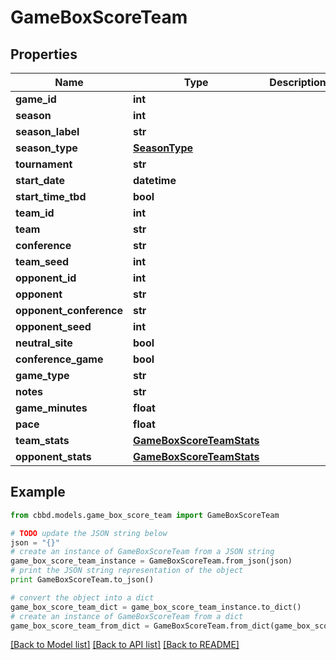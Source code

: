 # GameBoxScoreTeam


## Properties
Name | Type | Description | Notes
------------ | ------------- | ------------- | -------------
**game_id** | **int** |  | 
**season** | **int** |  | 
**season_label** | **str** |  | 
**season_type** | [**SeasonType**](SeasonType.md) |  | 
**tournament** | **str** |  | 
**start_date** | **datetime** |  | 
**start_time_tbd** | **bool** |  | 
**team_id** | **int** |  | 
**team** | **str** |  | 
**conference** | **str** |  | 
**team_seed** | **int** |  | 
**opponent_id** | **int** |  | 
**opponent** | **str** |  | 
**opponent_conference** | **str** |  | 
**opponent_seed** | **int** |  | 
**neutral_site** | **bool** |  | 
**conference_game** | **bool** |  | 
**game_type** | **str** |  | 
**notes** | **str** |  | 
**game_minutes** | **float** |  | 
**pace** | **float** |  | 
**team_stats** | [**GameBoxScoreTeamStats**](GameBoxScoreTeamStats.md) |  | 
**opponent_stats** | [**GameBoxScoreTeamStats**](GameBoxScoreTeamStats.md) |  | 

## Example

```python
from cbbd.models.game_box_score_team import GameBoxScoreTeam

# TODO update the JSON string below
json = "{}"
# create an instance of GameBoxScoreTeam from a JSON string
game_box_score_team_instance = GameBoxScoreTeam.from_json(json)
# print the JSON string representation of the object
print GameBoxScoreTeam.to_json()

# convert the object into a dict
game_box_score_team_dict = game_box_score_team_instance.to_dict()
# create an instance of GameBoxScoreTeam from a dict
game_box_score_team_from_dict = GameBoxScoreTeam.from_dict(game_box_score_team_dict)
```
[[Back to Model list]](../README.md#documentation-for-models) [[Back to API list]](../README.md#documentation-for-api-endpoints) [[Back to README]](../README.md)


